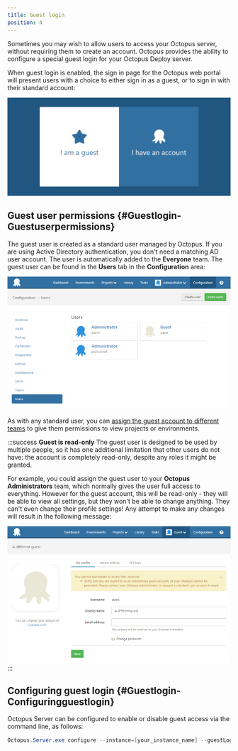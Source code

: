 ```yaml
---
title: Guest login
position: 4
---
```


Sometimes you may wish to allow users to access your Octopus server, without requiring them to create an account. Octopus provides the ability to configure a special guest login for your Octopus Deploy server.

When guest login is enabled, the sign in page for the Octopus web portal will present users with a choice to either sign in as a guest, or to sign in with their standard account:

![](/docs/images/3048126/5865814.png "width=500")

## Guest user permissions {#Guestlogin-Guestuserpermissions}

The guest user is created as a standard user managed by Octopus. If you are using Active Directory authentication, you don't need a matching AD user account. The user is automatically added to the **Everyone** team. The guest user can be found in the **Users** tab in the **Configuration** area:

![](/docs/images/3048126/3277968.png "width=500")

As with any standard user, you can [assign the guest account to different teams](/docs/administration/managing-users-and-teams/index.md) to give them permissions to view projects or environments.

:::success
**Guest is read-only**
The guest user is designed to be used by multiple people, so it has one additional limitation that other users do not have: the account is completely read-only, despite any roles it might be granted.

For example, you could assign the guest user to your **Octopus Administrators** team, which normally gives the user full access to everything. However for the guest account, this will be read-only - they will be able to view all settings, but they won't be able to change anything. They can't even change their profile settings! Any attempt to make any changes will result in the following message:

![](/docs/images/3048126/3277967.png "width=500")
:::

## Configuring guest login {#Guestlogin-Configuringguestlogin}

Octopus Server can be configured to enable or disable guest access via the command line, as follows:

```powershell
Octopus.Server.exe configure --instance=[your_instance_name] --guestLoginEnabled=true
```
